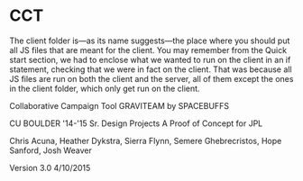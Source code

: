 # CCT

The client folder is—as its name suggests—the place where you should put all JS files that are meant for the client. 
You may remember from the Quick start section, we had to enclose what we wanted to run on the client in an if statement, 
checking that we were in fact on the client. That was because all JS files are run on both the client and the server, 
all of them except the ones in the client folder, which only get run on the client.

Collaborative Campaign Tool
GRAVITEAM by SPACEBUFFS

CU BOULDER '14-'15 Sr. Design Projects
A Proof of Concept for JPL

Chris Acuna, Heather Dykstra, Sierra Flynn, Semere Ghebrecristos, Hope Sanford, Josh Weaver

Version 3.0
4/10/2015
